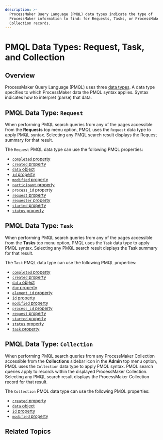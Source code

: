 ```yaml
---
description: >-
  ProcessMaker Query Language (PMQL) data types indicate the type of
  ProcessMaker information to find: for Requests, Tasks, or ProcessMaker
  Collection records.
---
```


# PMQL Data Types: Request, Task, and Collection

## Overview

ProcessMaker Query Language \(PMQL\) uses three [data types](https://en.wikipedia.org/wiki/Data_type). A data type specifies to which ProcessMaker data the PMQL syntax applies. Syntax indicates how to interpret \(parse\) that data.

## PMQL Data Type: `Request`

When performing PMQL search queries from any of the pages accessible from the **Requests** top menu option, PMQL uses the `Request` data type to apply PMQL syntax. Selecting any PMQL search result displays the Request summary for that result.

The `Request` PMQL data type can use the following PMQL properties:

* [`completed` property](pmql-properties-by-data-type/pmql-properties-for-the-request-data-type.md#completed-requests-completion-datetime)
* [`created` property](pmql-properties-by-data-type/pmql-properties-for-the-request-data-type.md#created-requests-creation-datetime)
* [`data` object](pmql-properties-by-data-type/pmql-properties-for-the-request-data-type.md#data-object-search-request-data-for-specific-request-information)
* [`id` property](pmql-properties-by-data-type/pmql-properties-for-the-request-data-type.md#id-request-id-number)
* [`modified` property](pmql-properties-by-data-type/pmql-properties-for-the-request-data-type.md#modified-datetime-request-was-last-modified)
* [`participant` property](pmql-properties-by-data-type/pmql-properties-for-the-request-data-type.md#participant-request-participant-by-processmaker-user-name)
* [`process_id` property](pmql-properties-by-data-type/pmql-properties-for-the-request-data-type.md#process_id-process-id-number-associated-with-the-request)
* [`request` property](pmql-properties-by-data-type/pmql-properties-for-the-request-data-type.md#request-request-name)
* [`requester` property](pmql-properties-by-data-type/pmql-properties-for-the-request-data-type.md#requester-requesters-processmaker-user-name)
* [`started` property](pmql-properties-by-data-type/pmql-properties-for-the-request-data-type.md#started-datetime-request-started)
* [`status` property](pmql-properties-by-data-type/pmql-properties-for-the-request-data-type.md#status-request-status)

## PMQL Data Type: `Task`

When performing PMQL search queries from any of the pages accessible from the **Tasks** top menu option, PMQL uses the `Task` data type to apply PMQL syntax. Selecting any PMQL search result displays the Task summary for that result.

The `Task` PMQL data type can use the following PMQL properties:

* [`completed` property](pmql-properties-by-data-type/task-data-type-pmql-properties.md#completed-datetime-task-completed)
* [`created` property](pmql-properties-by-data-type/task-data-type-pmql-properties.md#created-tasks-creation-datetime)
* [`data` object](pmql-properties-by-data-type/task-data-type-pmql-properties.md#data-object-search-request-data-for-specific-request-information)
* [`due` property](pmql-properties-by-data-type/task-data-type-pmql-properties.md#due-datetime-task-is-or-was-due)
* [`element_id` property](pmql-properties-by-data-type/task-data-type-pmql-properties.md#element_id-task-node-identifier-from-the-process-model)
* [`id` property](pmql-properties-by-data-type/task-data-type-pmql-properties.md#id-task-id-number)
* [`modified` property](pmql-properties-by-data-type/task-data-type-pmql-properties.md#modified-datetime-task-last-modified)
* [`process_id` property](pmql-properties-by-data-type/task-data-type-pmql-properties.md#process_id-process-id-number-associated-with-the-task)
* [`request` property](pmql-properties-by-data-type/task-data-type-pmql-properties.md#request-request-name-associated-with-the-task)
* [`started` property](pmql-properties-by-data-type/task-data-type-pmql-properties.md#started-datetime-task-started)
* [`status` property](pmql-properties-by-data-type/task-data-type-pmql-properties.md#status-task-status)
* [`task` property](pmql-properties-by-data-type/task-data-type-pmql-properties.md#task-task-name)

## PMQL Data Type: `Collection`

When performing PMQL search queries from any ProcessMaker Collection accessible from the **Collections** sidebar icon in the **Admin** top menu option, PMQL uses the `Collection` data type to apply PMQL syntax. PMQL search queries apply to records within the displayed ProcessMaker Collection. Selecting any PMQL search result displays the ProcessMaker Collection record for that result.

The `Collection` PMQL data type can use the following PMQL properties:

* [`created` property](pmql-properties-by-data-type/collection-data-type-pmql-properties.md#created-records-creation-date)
* [`data` object](pmql-properties-by-data-type/collection-data-type-pmql-properties.md#data-object-search-collection-data-for-specific-record-information)
* [`id` property](pmql-properties-by-data-type/collection-data-type-pmql-properties.md#id-collection-record-id-number)
* [`modified` property](pmql-properties-by-data-type/collection-data-type-pmql-properties.md#modified-datetime-record-last-modified)

## Related Topics



